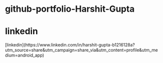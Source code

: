 # github-portfolio-Harshit-Gupta
<h1>linkedin</h1>
[linkedin](https://www.linkedin.com/in/harshit-gupta-b1216128a?utm_source=share&utm_campaign=share_via&utm_content=profile&utm_medium=android_app)
